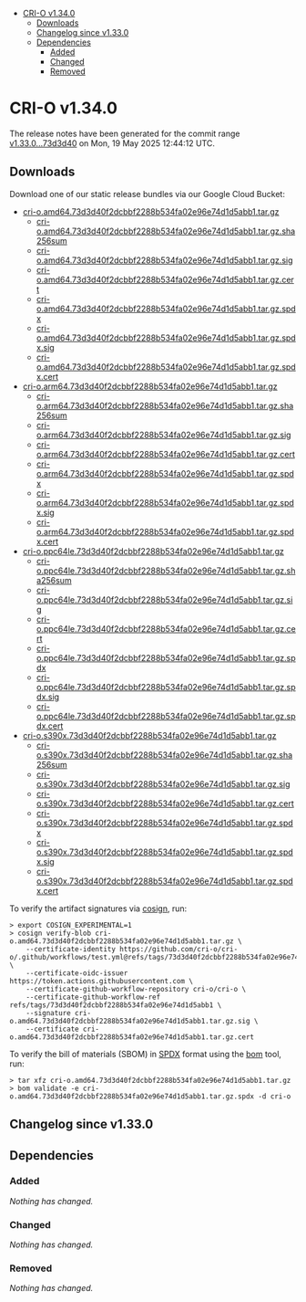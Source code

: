 - [CRI-O v1.34.0](#cri-o-v1340)
  - [Downloads](#downloads)
  - [Changelog since v1.33.0](#changelog-since-v1330)
  - [Dependencies](#dependencies)
    - [Added](#added)
    - [Changed](#changed)
    - [Removed](#removed)

# CRI-O v1.34.0

The release notes have been generated for the commit range
[v1.33.0...73d3d40](https://github.com/cri-o/cri-o/compare/v1.33.0...v1.34.0) on Mon, 19 May 2025 12:44:12 UTC.

## Downloads

Download one of our static release bundles via our Google Cloud Bucket:

- [cri-o.amd64.73d3d40f2dcbbf2288b534fa02e96e74d1d5abb1.tar.gz](https://storage.googleapis.com/cri-o/artifacts/cri-o.amd64.73d3d40f2dcbbf2288b534fa02e96e74d1d5abb1.tar.gz)
  - [cri-o.amd64.73d3d40f2dcbbf2288b534fa02e96e74d1d5abb1.tar.gz.sha256sum](https://storage.googleapis.com/cri-o/artifacts/cri-o.amd64.73d3d40f2dcbbf2288b534fa02e96e74d1d5abb1.tar.gz.sha256sum)
  - [cri-o.amd64.73d3d40f2dcbbf2288b534fa02e96e74d1d5abb1.tar.gz.sig](https://storage.googleapis.com/cri-o/artifacts/cri-o.amd64.73d3d40f2dcbbf2288b534fa02e96e74d1d5abb1.tar.gz.sig)
  - [cri-o.amd64.73d3d40f2dcbbf2288b534fa02e96e74d1d5abb1.tar.gz.cert](https://storage.googleapis.com/cri-o/artifacts/cri-o.amd64.73d3d40f2dcbbf2288b534fa02e96e74d1d5abb1.tar.gz.cert)
  - [cri-o.amd64.73d3d40f2dcbbf2288b534fa02e96e74d1d5abb1.tar.gz.spdx](https://storage.googleapis.com/cri-o/artifacts/cri-o.amd64.73d3d40f2dcbbf2288b534fa02e96e74d1d5abb1.tar.gz.spdx)
  - [cri-o.amd64.73d3d40f2dcbbf2288b534fa02e96e74d1d5abb1.tar.gz.spdx.sig](https://storage.googleapis.com/cri-o/artifacts/cri-o.amd64.73d3d40f2dcbbf2288b534fa02e96e74d1d5abb1.tar.gz.spdx.sig)
  - [cri-o.amd64.73d3d40f2dcbbf2288b534fa02e96e74d1d5abb1.tar.gz.spdx.cert](https://storage.googleapis.com/cri-o/artifacts/cri-o.amd64.73d3d40f2dcbbf2288b534fa02e96e74d1d5abb1.tar.gz.spdx.cert)
- [cri-o.arm64.73d3d40f2dcbbf2288b534fa02e96e74d1d5abb1.tar.gz](https://storage.googleapis.com/cri-o/artifacts/cri-o.arm64.73d3d40f2dcbbf2288b534fa02e96e74d1d5abb1.tar.gz)
  - [cri-o.arm64.73d3d40f2dcbbf2288b534fa02e96e74d1d5abb1.tar.gz.sha256sum](https://storage.googleapis.com/cri-o/artifacts/cri-o.arm64.73d3d40f2dcbbf2288b534fa02e96e74d1d5abb1.tar.gz.sha256sum)
  - [cri-o.arm64.73d3d40f2dcbbf2288b534fa02e96e74d1d5abb1.tar.gz.sig](https://storage.googleapis.com/cri-o/artifacts/cri-o.arm64.73d3d40f2dcbbf2288b534fa02e96e74d1d5abb1.tar.gz.sig)
  - [cri-o.arm64.73d3d40f2dcbbf2288b534fa02e96e74d1d5abb1.tar.gz.cert](https://storage.googleapis.com/cri-o/artifacts/cri-o.arm64.73d3d40f2dcbbf2288b534fa02e96e74d1d5abb1.tar.gz.cert)
  - [cri-o.arm64.73d3d40f2dcbbf2288b534fa02e96e74d1d5abb1.tar.gz.spdx](https://storage.googleapis.com/cri-o/artifacts/cri-o.arm64.73d3d40f2dcbbf2288b534fa02e96e74d1d5abb1.tar.gz.spdx)
  - [cri-o.arm64.73d3d40f2dcbbf2288b534fa02e96e74d1d5abb1.tar.gz.spdx.sig](https://storage.googleapis.com/cri-o/artifacts/cri-o.arm64.73d3d40f2dcbbf2288b534fa02e96e74d1d5abb1.tar.gz.spdx.sig)
  - [cri-o.arm64.73d3d40f2dcbbf2288b534fa02e96e74d1d5abb1.tar.gz.spdx.cert](https://storage.googleapis.com/cri-o/artifacts/cri-o.arm64.73d3d40f2dcbbf2288b534fa02e96e74d1d5abb1.tar.gz.spdx.cert)
- [cri-o.ppc64le.73d3d40f2dcbbf2288b534fa02e96e74d1d5abb1.tar.gz](https://storage.googleapis.com/cri-o/artifacts/cri-o.ppc64le.73d3d40f2dcbbf2288b534fa02e96e74d1d5abb1.tar.gz)
  - [cri-o.ppc64le.73d3d40f2dcbbf2288b534fa02e96e74d1d5abb1.tar.gz.sha256sum](https://storage.googleapis.com/cri-o/artifacts/cri-o.ppc64le.73d3d40f2dcbbf2288b534fa02e96e74d1d5abb1.tar.gz.sha256sum)
  - [cri-o.ppc64le.73d3d40f2dcbbf2288b534fa02e96e74d1d5abb1.tar.gz.sig](https://storage.googleapis.com/cri-o/artifacts/cri-o.ppc64le.73d3d40f2dcbbf2288b534fa02e96e74d1d5abb1.tar.gz.sig)
  - [cri-o.ppc64le.73d3d40f2dcbbf2288b534fa02e96e74d1d5abb1.tar.gz.cert](https://storage.googleapis.com/cri-o/artifacts/cri-o.ppc64le.73d3d40f2dcbbf2288b534fa02e96e74d1d5abb1.tar.gz.cert)
  - [cri-o.ppc64le.73d3d40f2dcbbf2288b534fa02e96e74d1d5abb1.tar.gz.spdx](https://storage.googleapis.com/cri-o/artifacts/cri-o.ppc64le.73d3d40f2dcbbf2288b534fa02e96e74d1d5abb1.tar.gz.spdx)
  - [cri-o.ppc64le.73d3d40f2dcbbf2288b534fa02e96e74d1d5abb1.tar.gz.spdx.sig](https://storage.googleapis.com/cri-o/artifacts/cri-o.ppc64le.73d3d40f2dcbbf2288b534fa02e96e74d1d5abb1.tar.gz.spdx.sig)
  - [cri-o.ppc64le.73d3d40f2dcbbf2288b534fa02e96e74d1d5abb1.tar.gz.spdx.cert](https://storage.googleapis.com/cri-o/artifacts/cri-o.ppc64le.73d3d40f2dcbbf2288b534fa02e96e74d1d5abb1.tar.gz.spdx.cert)
- [cri-o.s390x.73d3d40f2dcbbf2288b534fa02e96e74d1d5abb1.tar.gz](https://storage.googleapis.com/cri-o/artifacts/cri-o.s390x.73d3d40f2dcbbf2288b534fa02e96e74d1d5abb1.tar.gz)
  - [cri-o.s390x.73d3d40f2dcbbf2288b534fa02e96e74d1d5abb1.tar.gz.sha256sum](https://storage.googleapis.com/cri-o/artifacts/cri-o.s390x.73d3d40f2dcbbf2288b534fa02e96e74d1d5abb1.tar.gz.sha256sum)
  - [cri-o.s390x.73d3d40f2dcbbf2288b534fa02e96e74d1d5abb1.tar.gz.sig](https://storage.googleapis.com/cri-o/artifacts/cri-o.s390x.73d3d40f2dcbbf2288b534fa02e96e74d1d5abb1.tar.gz.sig)
  - [cri-o.s390x.73d3d40f2dcbbf2288b534fa02e96e74d1d5abb1.tar.gz.cert](https://storage.googleapis.com/cri-o/artifacts/cri-o.s390x.73d3d40f2dcbbf2288b534fa02e96e74d1d5abb1.tar.gz.cert)
  - [cri-o.s390x.73d3d40f2dcbbf2288b534fa02e96e74d1d5abb1.tar.gz.spdx](https://storage.googleapis.com/cri-o/artifacts/cri-o.s390x.73d3d40f2dcbbf2288b534fa02e96e74d1d5abb1.tar.gz.spdx)
  - [cri-o.s390x.73d3d40f2dcbbf2288b534fa02e96e74d1d5abb1.tar.gz.spdx.sig](https://storage.googleapis.com/cri-o/artifacts/cri-o.s390x.73d3d40f2dcbbf2288b534fa02e96e74d1d5abb1.tar.gz.spdx.sig)
  - [cri-o.s390x.73d3d40f2dcbbf2288b534fa02e96e74d1d5abb1.tar.gz.spdx.cert](https://storage.googleapis.com/cri-o/artifacts/cri-o.s390x.73d3d40f2dcbbf2288b534fa02e96e74d1d5abb1.tar.gz.spdx.cert)

To verify the artifact signatures via [cosign](https://github.com/sigstore/cosign), run:

```console
> export COSIGN_EXPERIMENTAL=1
> cosign verify-blob cri-o.amd64.73d3d40f2dcbbf2288b534fa02e96e74d1d5abb1.tar.gz \
    --certificate-identity https://github.com/cri-o/cri-o/.github/workflows/test.yml@refs/tags/73d3d40f2dcbbf2288b534fa02e96e74d1d5abb1 \
    --certificate-oidc-issuer https://token.actions.githubusercontent.com \
    --certificate-github-workflow-repository cri-o/cri-o \
    --certificate-github-workflow-ref refs/tags/73d3d40f2dcbbf2288b534fa02e96e74d1d5abb1 \
    --signature cri-o.amd64.73d3d40f2dcbbf2288b534fa02e96e74d1d5abb1.tar.gz.sig \
    --certificate cri-o.amd64.73d3d40f2dcbbf2288b534fa02e96e74d1d5abb1.tar.gz.cert
```

To verify the bill of materials (SBOM) in [SPDX](https://spdx.org) format using the [bom](https://sigs.k8s.io/bom) tool, run:

```console
> tar xfz cri-o.amd64.73d3d40f2dcbbf2288b534fa02e96e74d1d5abb1.tar.gz
> bom validate -e cri-o.amd64.73d3d40f2dcbbf2288b534fa02e96e74d1d5abb1.tar.gz.spdx -d cri-o
```

## Changelog since v1.33.0

## Dependencies

### Added
_Nothing has changed._

### Changed
_Nothing has changed._

### Removed
_Nothing has changed._
